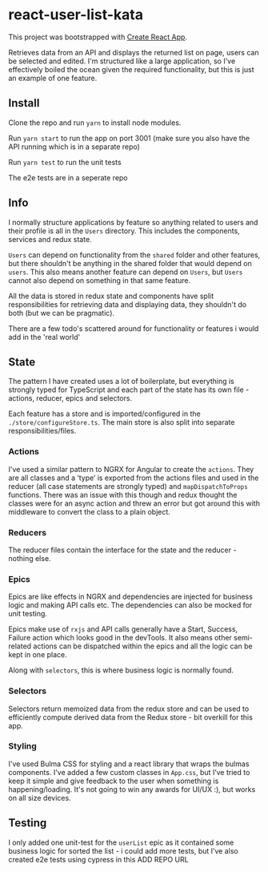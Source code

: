 # react-user-list-kata

This project was bootstrapped with [Create React App](https://github.com/facebook/create-react-app).

Retrieves data from an API and displays the returned list on page, users can be selected and edited. I'm structured like a large application, so I’ve effectively boiled the ocean given the required functionality, but this is just an example of one feature.

## Install

Clone the repo and run `yarn` to install node modules.

Run `yarn start` to run the app on port 3001 (make sure you also have the API running which is in a separate repo)

Run `yarn test` to run the unit tests

The e2e tests are in a seperate repo

## Info

I normally structure applications by feature so anything related to users and their profile is all in the `Users` directory. This includes the components, services and redux state.

`Users` can depend on functionality from the `shared` folder and other features, but there shouldn't be anything in the shared folder that would depend on `users`. This also means another feature can depend on `Users`, but `Users` cannot also depend on something in that same feature.

All the data is stored in redux state and components have split responsibilities for retrieving data and displaying data, they shouldn't do both (but we can be pragmatic).

There are a few todo's scattered around for functionality or features i would add in the 'real world'

## State

The pattern I have created uses a lot of boilerplate, but everything is strongly typed for TypeScript and each part of the state has its own file - actions, reducer, epics and selectors.

Each feature has a store and is imported/configured in the `./store/configureStore.ts`. The main store is also split into separate responsibilities/files.

### Actions

I've used a similar pattern to NGRX for Angular to create the `actions`. They are all classes and a ‘type’ is exported from the actions files and used in the reducer (all case statements are strongly typed) and `mapDispatchToProps` functions. There was an issue with this though and redux thought the classes were for an async action and threw an error but got around this with middleware to convert the class to a plain object.

### Reducers

The reducer files contain the interface for the state and the reducer - nothing else.

### Epics

Epics are like effects in NGRX and dependencies are injected for business logic and making API calls etc. The dependencies can also be mocked for unit testing.

Epics make use of `rxjs` and API calls generally have a Start, Success, Failure action which looks good in the devTools. It also means other semi-related actions can be dispatched within the epics and all the logic can be kept in one place.

Along with `selectors`, this is where business logic is normally found.

### Selectors

Selectors return memoized data from the redux store and can be used to efficiently compute derived data from the Redux store - bit overkill for this app.

### Styling

I've used Bulma CSS for styling and a react library that wraps the bulmas components. I've added a few custom classes in `App.css`, but I’ve tried to keep it simple and give feedback to the user when something is happening/loading. It's not going to win any awards for UI/UX :), but works on all size devices.

## Testing

I only added one unit-test for the `userList` epic as it contained some business logic for sorted the list - i could add more tests, but I’ve also created e2e tests using cypress in this ADD REPO URL
